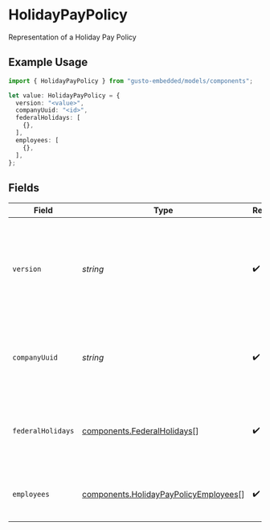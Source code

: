 # HolidayPayPolicy

Representation of a Holiday Pay Policy

## Example Usage

```typescript
import { HolidayPayPolicy } from "gusto-embedded/models/components";

let value: HolidayPayPolicy = {
  version: "<value>",
  companyUuid: "<id>",
  federalHolidays: [
    {},
  ],
  employees: [
    {},
  ],
};
```

## Fields

| Field                                                                                                                                                                         | Type                                                                                                                                                                          | Required                                                                                                                                                                      | Description                                                                                                                                                                   |
| ----------------------------------------------------------------------------------------------------------------------------------------------------------------------------- | ----------------------------------------------------------------------------------------------------------------------------------------------------------------------------- | ----------------------------------------------------------------------------------------------------------------------------------------------------------------------------- | ----------------------------------------------------------------------------------------------------------------------------------------------------------------------------- |
| `version`                                                                                                                                                                     | *string*                                                                                                                                                                      | :heavy_check_mark:                                                                                                                                                            | The current version of the object. See the [versioning guide](https://docs.gusto.com/embedded-payroll/docs/versioning#object-layer) for information on how to use this field. |
| `companyUuid`                                                                                                                                                                 | *string*                                                                                                                                                                      | :heavy_check_mark:                                                                                                                                                            | A unique identifier for the company owning the holiday pay policy                                                                                                             |
| `federalHolidays`                                                                                                                                                             | [components.FederalHolidays](../../models/components/federalholidays.md)[]                                                                                                    | :heavy_check_mark:                                                                                                                                                            | List of the eleven supported federal holidays and their details                                                                                                               |
| `employees`                                                                                                                                                                   | [components.HolidayPayPolicyEmployees](../../models/components/holidaypaypolicyemployees.md)[]                                                                                | :heavy_check_mark:                                                                                                                                                            | List of employee uuids under a time off policy                                                                                                                                |